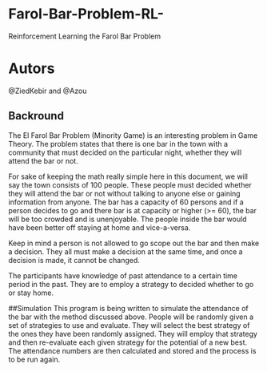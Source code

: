 # Farol-Bar-Problem-RL-
Reinforcement Learning the Farol Bar Problem
# Autors
@ZiedKebir and @Azou
## Backround

The El Farol Bar Problem (Minority Game) is an interesting problem in Game Theory. The problem states that there is one bar in the town with a community that must decided on the particular night, whether they will attend the bar or not.

For sake of keeping the math really simple here in this document, we will say the town consists of 100 people. These people must decided whether they will attend the bar or not without talking to anyone else or gaining information from anyone. The bar has a capacity of 60 persons and if a person decides to go and there bar is at capacity or higher (>= 60), the bar will be too crowded and is unenjoyable. The people inside the bar would have been better off staying at home and vice-a-versa.

Keep in mind a person is not allowed to go scope out the bar and then make a decision. They all must make a decision at the same time, and once a decision is made, it cannot be changed.

The participants have knowledge of past attendance to a certain time period in the past. They are to employ a strategy to decided whether to go or stay home.

##Simulation This program is being written to simulate the attendance of the bar with the method discussed above. People will be randomly given a set of strategies to use and evaluate. They will select the best strategy of the ones they have been randomly assigned. They will employ that strategy and then re-evaluate each given strategy for the potential of a new best. The attendance numbers are then calculated and stored and the process is to be run again.
